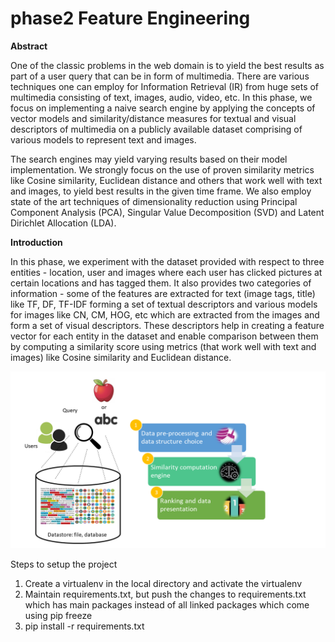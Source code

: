 # phase2 Feature Engineering

**Abstract**

One of the classic problems in the web domain is to yield the best results as 
part of a user query that can be in form of multimedia. There are various techniques 
one can employ for Information Retrieval (IR) from huge sets of multimedia consisting 
of text, images, audio, video, etc. In this phase, we focus on implementing a naive 
search engine by applying the concepts of vector models and similarity/distance measures 
for textual and visual descriptors of multimedia on a publicly available dataset comprising 
of various models to represent text and images.

The search engines may yield varying results based on their model implementation. We strongly 
focus on the use of proven similarity metrics like Cosine similarity, Euclidean distance and others 
that work well with text and images, to yield best results in the given time 
frame. We also employ state of the art techniques of dimensionality reduction using 
Principal Component Analysis (PCA), Singular Value Decomposition (SVD) and Latent Dirichlet Allocation (LDA).


**Introduction**

In this phase, we experiment with the dataset provided with respect to three entities - 
location, user and images where each user has clicked pictures at certain locations and has tagged them. 
It also provides two categories of information - some of the features are extracted for text (image tags, title) 
like TF, DF, TF-IDF forming a set of textual descriptors and various models for images like CN, CM, HOG, etc which 
are extracted from the images and form a set of visual descriptors. These descriptors help in creating a feature 
vector for each entity in the dataset and enable comparison between them by computing a similarity score using metrics 
(that work well with text and images) like Cosine similarity and Euclidean distance.

![Image of search engine](introduction.png)


Steps to setup the project
1. Create a virtualenv in the local directory and activate the virtualenv
2. Maintain requirements.txt, but push the changes to requirements.txt which has main packages instead of all linked packages which come using pip freeze
3. pip install -r requirements.txt

